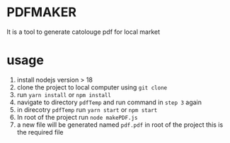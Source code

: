 # PDFMAKER
It is a tool to generate catolouge pdf for local market 

# usage
1. install nodejs version >  18
2. clone the project to local computer using `git clone`
3. run `yarn install` or `npm install`
4. navigate to directory `pdfTemp` and run command in `step 3` again
5. in direcotry `pdfTemp` run `yarn start` or `npm start`
6. In root of the project run `node makePDF.js`
7. a new file will be generated named `pdf.pdf` in root of the project this is the required file

